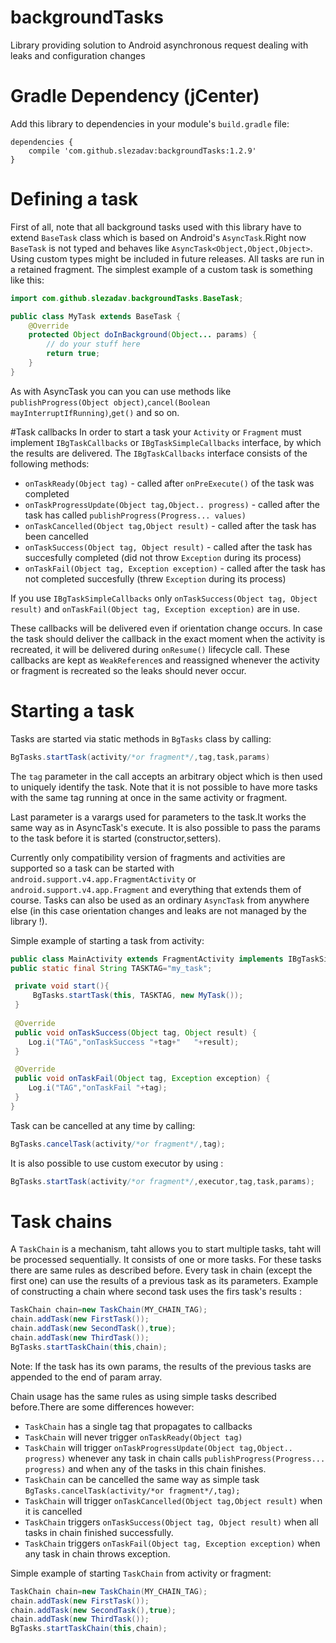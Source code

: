 # backgroundTasks
Library providing solution to Android asynchronous request dealing with leaks and configuration changes

# Gradle Dependency (jCenter)

Add this library to dependencies in your module's `build.gradle` file:

```Gradle
dependencies {
    compile 'com.github.slezadav:backgroundTasks:1.2.9'
}
```

# Defining a task
First of all, note that all background tasks used with this library have to extend `BaseTask` class which is based on Android's `AsyncTask`.Right now `BaseTask` is not typed and behaves like `AsyncTask<Object,Object,Object>`. Using custom types might be included in future releases. All tasks are run in a retained fragment. 
The simplest example of a custom task is something like this:

```java
import com.github.slezadav.backgroundTasks.BaseTask;

public class MyTask extends BaseTask {
    @Override
    protected Object doInBackground(Object... params) {
        // do your stuff here
        return true;
    }
}
```

As with AsyncTask you can you can use methods like `publishProgress(Object object)`,`cancel(Boolean mayInterruptIfRunning)`,`get()` and so on.

#Task callbacks
In order to start a task your `Activity` or `Fragment` must implement `IBgTaskCallbacks` or `IBgTaskSimpleCallbacks` interface, by which the results are delivered. The `IBgTaskCallbacks` interface consists of the following methods:

* `onTaskReady(Object tag)` - called after `onPreExecute()` of the task was completed
* `onTaskProgressUpdate(Object tag,Object.. progress)` - called after the task has called `publishProgress(Progress... values)`
* `onTaskCancelled(Object tag,Object result)` - called after the task has been cancelled 
* `onTaskSuccess(Object tag, Object result)` - called after the task has succesfully completed (did not throw `Exception` during its process)
* `onTaskFail(Object tag, Exception exception)` - called after the task has not completed succesfully (threw `Exception` during its process)

If you use `IBgTaskSimpleCallbacks` only `onTaskSuccess(Object tag, Object result)` and `onTaskFail(Object tag, Exception exception)` are in use.

These callbacks will be delivered even if orientation change occurs. In case the task should deliver the callback in the exact moment when the activity is recreated, it will be delivered during `onResume()` lifecycle call.
These callbacks are kept as `WeakReference`s and reassigned whenever the activity or fragment is recreated so the leaks should never occur.

# Starting a task

Tasks are started via static methods in `BgTasks` class by calling:

```java
BgTasks.startTask(activity/*or fragment*/,tag,task,params)
```
The `tag` parameter in the call accepts an arbitrary object which is then used to uniquely identify the task. Note that it is not possible to have more tasks with the same tag running at once in the same activity or fragment.

Last parameter is a varargs used for parameters to the task.It works the same way as in AsyncTask's execute. It is also possible to pass the params to the task before it is started (constructor,setters).

Currently only compatibility version of fragments and activities are supported so a task can be started with `android.support.v4.app.FragmentActivity` or `android.support.v4.app.Fragment` and everything that extends them of course.
Tasks can also be used as an ordinary `AsyncTask` from anywhere else (in this case orientation changes and leaks are not managed by the library !).

Simple example of starting a task from activity:
```java
public class MainActivity extends FragmentActivity implements IBgTaskSimpleCallbacks {
public static final String TASKTAG="my_task";

 private void start(){
     BgTasks.startTask(this, TASKTAG, new MyTask());
 }
 
 @Override
 public void onTaskSuccess(Object tag, Object result) {
    Log.i("TAG","onTaskSuccess "+tag+"   "+result);
 }

 @Override
 public void onTaskFail(Object tag, Exception exception) {
    Log.i("TAG","onTaskFail "+tag);
 }
}
```

Task can be cancelled at any time by calling:
```java
BgTasks.cancelTask(activity/*or fragment*/,tag);
```

It is also possible to use custom executor by using :
```java
BgTasks.startTask(activity/*or fragment*/,executor,tag,task,params);
```

# Task chains
A `TaskChain` is a mechanism, taht allows you to start multiple tasks, taht will be processed sequentially. It consists of one or more tasks. For these tasks there are same rules as described before. Every task in chain (except the first one) can use the results of a previous task as its parameters.
Example of constructing a chain where second task uses the firs task's results :
```java
TaskChain chain=new TaskChain(MY_CHAIN_TAG);
chain.addTask(new FirstTask());
chain.addTask(new SecondTask(),true);
chain.addTask(new ThirdTask());
BgTasks.startTaskChain(this,chain);
```
Note: If the task has its own params, the results of the previous tasks are appended to the end of param array.

Chain usage has the same rules as using simple tasks described before.There are some differences however:

* `TaskChain` has a single tag that propagates to callbacks
* `TaskChain` will never trigger `onTaskReady(Object tag)`
* `TaskChain` will trigger `onTaskProgressUpdate(Object tag,Object.. progress)` whenever any task in chain calls `publishProgress(Progress... progress)` and when any of the tasks in this chain finishes.
* `TaskChain` can be cancelled the same way as simple task `BgTasks.cancelTask(activity/*or fragment*/,tag);`
* `TaskChain` will trigger `onTaskCancelled(Object tag,Object result)` when it is cancelled
* `TaskChain` triggers `onTaskSuccess(Object tag, Object result)` when all tasks in chain finished successfully.
* `TaskChain` triggers `onTaskFail(Object tag, Exception exception)` when any task in chain throws exception.


Simple example of starting `TaskChain` from activity or fragment:
```java
TaskChain chain=new TaskChain(MY_CHAIN_TAG);
chain.addTask(new FirstTask());
chain.addTask(new SecondTask(),true);
chain.addTask(new ThirdTask());
BgTasks.startTaskChain(this,chain);
```


